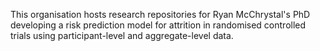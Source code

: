 This organisation hosts research repositories for Ryan McChrystal's PhD developing a risk prediction model for attrition in randomised controlled trials using participant-level and aggregate-level data.
